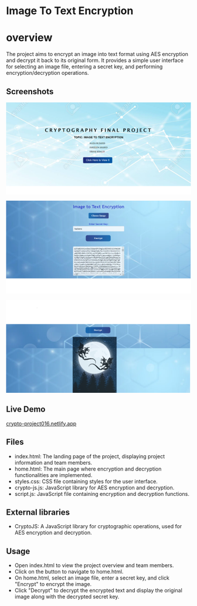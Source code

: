 
# Image To Text Encryption

# overview
The project aims to encrypt an image into text format using AES encryption and decrypt it back to its original form. It provides a simple user interface for selecting an image file, entering a secret key, and performing encryption/decryption operations.



## Screenshots

![App Screenshot](https://github.com/farzeenshahid/Image-To-Text-Encryption/blob/main/image%20to%20text/Assets/1st-ss.png?raw=true)

![App Screenshot](https://github.com/farzeenshahid/Image-To-Text-Encryption/blob/main/image%20to%20text/Assets/2nd-ss.png?raw=true)

![App Screenshot](https://github.com/farzeenshahid/Image-To-Text-Encryption/blob/main/image%20to%20text/Assets/3rd-ss.png?raw=true)

## Live Demo
[crypto-project016.netlify.app](https://664508ecff379a6cdc461b28--transcendent-centaur-fb3da5.netlify.app/)

## Files
- index.html: The landing page of the project, displaying project information and team members.
- home.html: The main page where encryption and decryption functionalities are implemented.
- styles.css: CSS file containing styles for the user interface.
- crypto-js.js: JavaScript library for AES encryption and decryption.
- script.js: JavaScript file containing encryption and decryption functions.
## External libraries
- CryptoJS: A JavaScript library for cryptographic operations, used for AES encryption and decryption.
## Usage

- Open index.html to view the project overview and team members.
- Click on the button to navigate to home.html.
- On home.html, select an image file, enter a secret key, and click "Encrypt" to encrypt the image.
- Click "Decrypt" to decrypt the encrypted text and display the original image along with the decrypted secret key.

